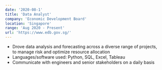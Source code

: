 ```yaml
---
date: '2020-08-1'
title: 'Data Analyst'
company: 'Economic Development Board'
location: 'Singapore'
range: 'Aug 2020 - Present'
url: 'https://www.edb.gov.sg/'
---
```


- Drove data analysis and forecasting across a diverse range of projects, to manage risk and optimize resource allocation
- Languages/software used: Python, SQL, Excel, Tableau
- Communicate with engineers and senior stakeholders on a daily basis
